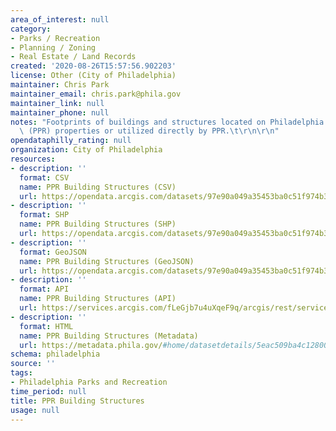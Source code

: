```yaml
---
area_of_interest: null
category:
- Parks / Recreation
- Planning / Zoning
- Real Estate / Land Records
created: '2020-08-26T15:57:56.902203'
license: Other (City of Philadelphia)
maintainer: Chris Park
maintainer_email: chris.park@phila.gov
maintainer_link: null
maintainer_phone: null
notes: "Footprints of buildings and structures located on Philadelphia Parks and Recreation\
  \ (PPR) properties or utilized directly by PPR.\t\r\n\r\n"
opendataphilly_rating: null
organization: City of Philadelphia
resources:
- description: ''
  format: CSV
  name: PPR Building Structures (CSV)
  url: https://opendata.arcgis.com/datasets/97e90a049a35453ba0c51f974b3c77b4_0.csv
- description: ''
  format: SHP
  name: PPR Building Structures (SHP)
  url: https://opendata.arcgis.com/datasets/97e90a049a35453ba0c51f974b3c77b4_0.zip
- description: ''
  format: GeoJSON
  name: PPR Building Structures (GeoJSON)
  url: https://opendata.arcgis.com/datasets/97e90a049a35453ba0c51f974b3c77b4_0.geojson
- description: ''
  format: API
  name: PPR Building Structures (API)
  url: https://services.arcgis.com/fLeGjb7u4uXqeF9q/arcgis/rest/services/PPR_Buildings_Structures/FeatureServer/0/query?outFields=*&where=1%3D1
- description: ''
  format: HTML
  name: PPR Building Structures (Metadata)
  url: https://metadata.phila.gov/#home/datasetdetails/5eac509ba4c12800171d0cd5/representationdetails/5eac509ba4c12800171d0cd9/
schema: philadelphia
source: ''
tags:
- Philadelphia Parks and Recreation
time_period: null
title: PPR Building Structures
usage: null
---
```

